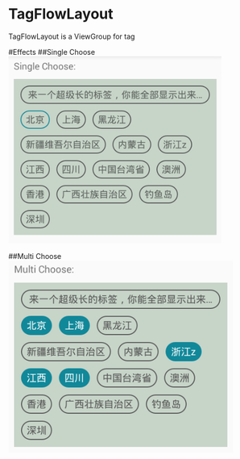 # TagFlowLayout
TagFlowLayout is a ViewGroup for tag

#Effects
##Single Choose
![pic](https://github.com/zjun615/TagFlowLayout/blob/master/imgs/github1.png)

##Multi Choose
![pic](https://github.com/zjun615/TagFlowLayout/blob/master/imgs/github2.png)
